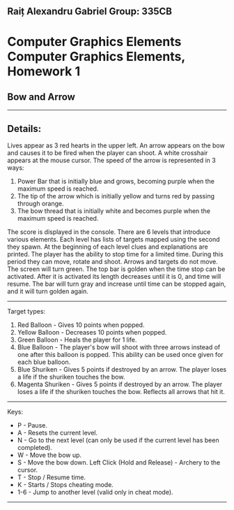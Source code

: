 Raiț Alexandru Gabriel
Group: 335CB
--------------------
# Computer Graphics Elements Computer Graphics Elements, Homework 1 #
## Bow and Arrow ##
-------------------------------------------------------------------------------
Details:
--------------------
Lives appear as 3 red hearts in the upper left.
An arrow appears on the bow and causes it to be fired when the player can shoot.
A white crosshair appears at the mouse cursor.
The speed of the arrow is represented in 3 ways:
1) Power Bar that is initially blue and grows, becoming purple when the maximum speed is reached.
2) The tip of the arrow which is initially yellow and turns red by passing through orange.
3) The bow thread that is initially white and becomes purple when the maximum speed is reached.

The score is displayed in the console.
There are 6 levels that introduce various elements.
Each level has lists of targets mapped using the second they spawn.
At the beginning of each level clues and explanations are printed.
The player has the ability to stop time for a limited time.
During this period they can move, rotate and shoot.
Arrows and targets do not move. The screen will turn green.
The top bar is golden when the time stop can be activated.
After it is activated its length decreases until it is 0, and time will resume.
The bar will turn gray and increase until time can be stopped again, and it will turn golden again.
-------------------------------------------------- ----------------------------
Target types:
1) Red Balloon - Gives 10 points when popped.
2) Yellow Balloon - Decreases 10 points when popped.
3) Green Balloon - Heals the player for 1 life.
4) Blue Balloon - The player's bow will shoot with three arrows instead of one after this balloon is popped. This ability can be used once given for each blue balloon.
5) Blue Shuriken - Gives 5 points if destroyed by an arrow. The player loses a life if the shuriken touches the bow.
6) Magenta Shuriken - Gives 5 points if destroyed by an arrow. The player loses a life if the shuriken touches the bow. Reflects all arrows that hit it.
-------------------------------------------------- ----------------------------
Keys:
+ P - Pause.
+ A - Resets the current level.
+ N - Go to the next level (can only be used if the current level has been completed).
+ W - Move the bow up.
+ S - Move the bow down. Left Click (Hold and Release) - Archery to the cursor.
+ T - Stop / Resume time.
+ K - Starts / Stops cheating mode.
+ 1-6 - Jump to another level (valid only in cheat mode).
-------------------------------------------------- ----------------------------
